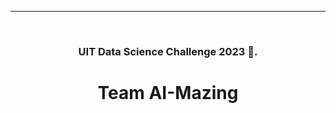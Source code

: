 ---
<!-- PROJECT LOGO -->
<br />
<div align="center">
    <h3>UIT Data Science Challenge 2023 🚀.</h3>


<h1 align="center">Team AI-Mazing</h1>

